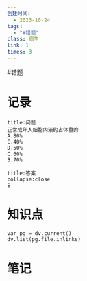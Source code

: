 ```yaml
---
创建时间:
  - 2023-10-24
tags:
  - "#错题"
class: 病生
link: 1
times: 3
---
```

#错题


记录
==
```ad-question
title:问题
正常成年人细胞内液约占体重的
A.80%
E.40%
D.50%
C.60%
B.70%
```

```ad-note
title:答案
collapse:close
E
```

知识点
==
```dataviewjs
var pg = dv.current()
dv.list(pg.file.inlinks)
```

笔记
==